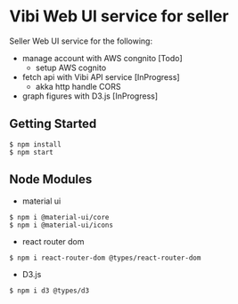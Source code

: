 # Vibi Web UI service for seller 
Seller Web UI service for the following:
- manage account with AWS congnito [Todo]
    - setup AWS cognito
- fetch api with Vibi API service [InProgress]
    - akka http handle CORS
- graph figures with D3.js [InProgress]

## Getting Started
```shell script
$ npm install
$ npm start
```

## Node Modules
- material ui
```shell script
$ npm i @material-ui/core
$ npm i @material-ui/icons
```
- react router dom
```shell script
$ npm i react-router-dom @types/react-router-dom
```
- D3.js
```shell script
$ npm i d3 @types/d3
```

